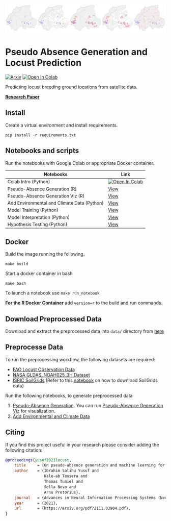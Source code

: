 ![pseudo-absence image header](https://github.com/instadeepai/locust-predict/blob/main/images/readme-header.png)

# Pseudo Absence Generation and Locust Prediction

[![Arxiv](https://img.shields.io/badge/ArXiv-2111.03904-orange.svg)](https://arxiv.org/pdf/2111.03904.pdf) [![Open In Colab](https://colab.research.google.com/assets/colab-badge.svg)](https://colab.research.google.com/github/instadeepai/locust-predict/blob/main/notebooks/Colab-Tutorial.ipynb)

Predicting locust breeding ground locations from satellite data.


**[Research Paper](https://arxiv.org/abs/2111.03904)**

## Install

Create a virtual environment and install requirements.

```
pip install -r requirements.txt
```

## Notebooks and scripts

Run the notebooks with Google Colab or appropriate Docker container. 

Notebooks | Link
---      | ---
Colab Intro (Python)| [![Open In Colab](https://colab.research.google.com/assets/colab-badge.svg)](https://colab.research.google.com/github/instadeepai/locust-predict/blob/main/notebooks/Colab-Tutorial.ipynb)
Pseudo-Absence Generation (R)| [View](https://github.com/instadeepai/locust-predict/blob/main/notebooks/Pseudo%20Absence%20Generation.ipynb)
Pseudo-Absence Generation Viz (R)| [View](https://github.com/instadeepai/locust-predict/blob/main/notebooks/Pseudo%20Absence%20Generation%20Viz.ipynb)
Add Environmental and Climate Data (Python)| [View](https://github.com/instadeepai/locust-predict/blob/main/notebooks/Append%20History%20Data.ipynb)
Model Training (Python)| [View](https://github.com/instadeepai/locust-predict/blob/main/notebooks/Locust-Prediction-Modelling.ipynb)
Model Interpretation (Python)| [View](https://github.com/instadeepai/locust-predict/blob/main/notebooks/Interpretation.ipynb)
Hypothesis Testing (Python)| [View](https://github.com/instadeepai/locust-predict/blob/main/hypothesis_testing.R)

## Docker

Build the image running the following.
```
make build
```

Start a docker container in bash
```
make bash
```

To launch a notebook use `make run_notebook`.

**For the R Docker Container** add `version=r` to the build and run commands.

## Download Preprocessed Data
Download and extract the preprocessed data into `data/` directory from [here](https://drive.google.com/file/d/1rZjRooS8AzUjuuNHf5_7YX_pd1U4iuDt/view?usp=sharing)

## Preprocesse Data
To run the preprocessing workflow, the following datasets are required:
- [FAO Locust Observation Data](https://locust-hub-hqfao.hub.arcgis.com/datasets/hqfao::hoppers-1/about)
- [NASA GLDAS_NOAH025_3H Dataset](https://disc.gsfc.nasa.gov/datasets/GLDAS_NOAH025_3H_2.1/summary)
- [ISRIC SoilGrids](https://soilgrids.org/) (Refer to this [notebook](https://github.com/instadeepai/locust-predict/blob/main/notebooks/notebooks/Download%20ISRIC%20SoilGrids%20Data.ipynb) on how to download SoilGrids data)

Run the following notebooks, to generate preprocessed data
1. [Pseudo-Absence Generation](https://github.com/instadeepai/locust-predict/blob/main/notebooks/Pseudo%20Absence%20Generation.ipynb). You can run [Pseudo-Absence Generation Viz](https://github.com/instadeepai/locust-predict/blob/main/notebooks/Pseudo%20Absence%20Generation%20Viz.ipynb) for visualization.
2. [Add Environmental and Climate Data](https://github.com/instadeepai/locust-predict/blob/main/notebooks/Append%20History%20Data.ipynb)

<!-- ## Download Data with DVC

Make sure the Google Cloud SDK is [installed](https://cloud.google.com/sdk/docs/install) and you are authenticated.

After downloading the sdk, authenticate:

```
gcloud auth login
gcloud auth application-default login
```

Download data:

```
dvc pull
``` -->

## Citing


If you find this project useful in your research please consider adding the following citation:

```bibtex
@proceedings{yusef2021locust,
    title     = {On pseudo-absence generation and machine learning for locust breeding ground prediction in Africa},
    author    = {Ibrahim Salihu Yusuf and
                 Kale-ab Tessera and
                 Thomas Tumiel and
                 Sella Nevo and
                 Arnu Pretorius},
    journal   = {Advances in Neural Information Processing Systems (NeurIPS) workshop, 2021, Sydney},
    year      = {2021},
    url       = {https://arxiv.org/pdf/2111.03904.pdf},
}
```
